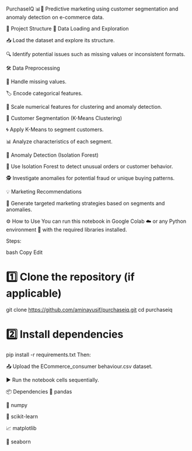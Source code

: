 PurchaseIQ 📊🛒
Predictive marketing using customer segmentation and anomaly detection on e-commerce data.

📑 Project Structure
📂 Data Loading and Exploration

📥 Load the dataset and explore its structure.

🔍 Identify potential issues such as missing values or inconsistent formats.

🛠 Data Preprocessing

🧹 Handle missing values.

🏷 Encode categorical features.

📏 Scale numerical features for clustering and anomaly detection.

👥 Customer Segmentation (K-Means Clustering)

🌀 Apply K-Means to segment customers.

📊 Analyze characteristics of each segment.

🚨 Anomaly Detection (Isolation Forest)

🌲 Use Isolation Forest to detect unusual orders or customer behavior.

🕵️ Investigate anomalies for potential fraud or unique buying patterns.

💡 Marketing Recommendations

🎯 Generate targeted marketing strategies based on segments and anomalies.

⚙️ How to Use
You can run this notebook in Google Colab ☁️ or any Python environment 🐍 with the required libraries installed.

Steps:

bash
Copy
Edit
# 1️⃣ Clone the repository (if applicable)
git clone https://github.com/aminayusif/purchaseiq.git
cd purchaseiq

# 2️⃣ Install dependencies
pip install -r requirements.txt
Then:

📤 Upload the ECommerce_consumer behaviour.csv dataset.

▶️ Run the notebook cells sequentially.

📦 Dependencies
🐼 pandas

🔢 numpy

🧠 scikit-learn

📈 matplotlib

🎨 seaborn
